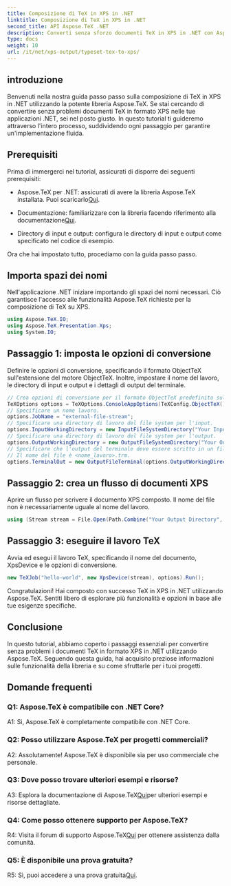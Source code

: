 ```yaml
---
title: Composizione di TeX in XPS in .NET
linktitle: Composizione di TeX in XPS in .NET
second_title: API Aspose.TeX .NET
description: Converti senza sforzo documenti TeX in XPS in .NET con Aspose.TeX. Esplora la nostra guida passo passo per un'esperienza di integrazione perfetta.
type: docs
weight: 10
url: /it/net/xps-output/typeset-tex-to-xps/
---
```

## introduzione

Benvenuti nella nostra guida passo passo sulla composizione di TeX in XPS in .NET utilizzando la potente libreria Aspose.TeX. Se stai cercando di convertire senza problemi documenti TeX in formato XPS nelle tue applicazioni .NET, sei nel posto giusto. In questo tutorial ti guideremo attraverso l'intero processo, suddividendo ogni passaggio per garantire un'implementazione fluida.

## Prerequisiti

Prima di immergerci nel tutorial, assicurati di disporre dei seguenti prerequisiti:

-  Aspose.TeX per .NET: assicurati di avere la libreria Aspose.TeX installata. Puoi scaricarlo[Qui](https://releases.aspose.com/tex/net/).

- Documentazione: familiarizzare con la libreria facendo riferimento alla documentazione[Qui](https://reference.aspose.com/tex/net/).

- Directory di input e output: configura le directory di input e output come specificato nel codice di esempio.

Ora che hai impostato tutto, procediamo con la guida passo passo.

## Importa spazi dei nomi

Nell'applicazione .NET iniziare importando gli spazi dei nomi necessari. Ciò garantisce l'accesso alle funzionalità Aspose.TeX richieste per la composizione di TeX su XPS.

```csharp
using Aspose.TeX.IO;
using Aspose.TeX.Presentation.Xps;
using System.IO;
```

## Passaggio 1: imposta le opzioni di conversione

Definire le opzioni di conversione, specificando il formato ObjectTeX sull'estensione del motore ObjectTeX. Inoltre, impostare il nome del lavoro, le directory di input e output e i dettagli di output del terminale.

```csharp
// Crea opzioni di conversione per il formato ObjectTeX predefinito sull'estensione del motore ObjectTeX.
TeXOptions options = TeXOptions.ConsoleAppOptions(TeXConfig.ObjectTeX());
// Specificare un nome lavoro.
options.JobName = "external-file-stream";
// Specificare una directory di lavoro del file system per l'input.
options.InputWorkingDirectory = new InputFileSystemDirectory("Your Input Directory");
// Specificare una directory di lavoro del file system per l'output.
options.OutputWorkingDirectory = new OutputFileSystemDirectory("Your Output Directory");
// Specificare che l'output del terminale deve essere scritto in un file nella directory di lavoro di output.
// Il nome del file è <nome_lavoro>.trm.
options.TerminalOut = new OutputFileTerminal(options.OutputWorkingDirectory);
```

## Passaggio 2: crea un flusso di documenti XPS

Aprire un flusso per scrivere il documento XPS composto. Il nome del file non è necessariamente uguale al nome del lavoro.

```csharp
using (Stream stream = File.Open(Path.Combine("Your Output Directory", options.JobName + ".xps"), FileMode.Create))
```

## Passaggio 3: eseguire il lavoro TeX

Avvia ed esegui il lavoro TeX, specificando il nome del documento, XpsDevice e le opzioni di conversione.

```csharp
new TeXJob("hello-world", new XpsDevice(stream), options).Run();
```

Congratulazioni! Hai composto con successo TeX in XPS in .NET utilizzando Aspose.TeX. Sentiti libero di esplorare più funzionalità e opzioni in base alle tue esigenze specifiche.

## Conclusione

In questo tutorial, abbiamo coperto i passaggi essenziali per convertire senza problemi i documenti TeX in formato XPS in .NET utilizzando Aspose.TeX. Seguendo questa guida, hai acquisito preziose informazioni sulle funzionalità della libreria e su come sfruttarle per i tuoi progetti.

## Domande frequenti

### Q1: Aspose.TeX è compatibile con .NET Core?

A1: Sì, Aspose.TeX è completamente compatibile con .NET Core.

### Q2: Posso utilizzare Aspose.TeX per progetti commerciali?

A2: Assolutamente! Aspose.TeX è disponibile sia per uso commerciale che personale.

### Q3: Dove posso trovare ulteriori esempi e risorse?

 A3: Esplora la documentazione di Aspose.TeX[Qui](https://reference.aspose.com/tex/net/)per ulteriori esempi e risorse dettagliate.

### Q4: Come posso ottenere supporto per Aspose.TeX?

 R4: Visita il forum di supporto Aspose.TeX[Qui](https://forum.aspose.com/c/tex/47) per ottenere assistenza dalla comunità.

### Q5: È disponibile una prova gratuita?

 R5: Sì, puoi accedere a una prova gratuita[Qui](https://releases.aspose.com/).